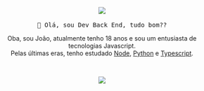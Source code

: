 <p align="center">
  <img src="https://media1.tenor.com/images/e90e6ced05e7e96a17cf66866b4031cd/tenor.gif?itemid=16368928">
   <br><br>
  <samp>
    👋 Olá, sou Dev Back End, tudo bom??
  </samp>
  
</p>


<p align="center" style="text-align: center;">
Oba, sou João, atualmente tenho 18 anos e sou um entusiasta de tecnologias Javascript.<br>
Pelas últimas eras, tenho estudado <a href="https://nodejs.org/en/">Node</a>, <a href="https://www.python.org/">Python</a> e <a href="https://www.typescriptlang.org/">Typescript</a>.
</p>

<br>
<p align="center">
<img src="https://github-readme-stats.vercel.app/api?username=JoaoN-Oliveira41&show_icons=true&theme=dark"/>
</p>
<br>

